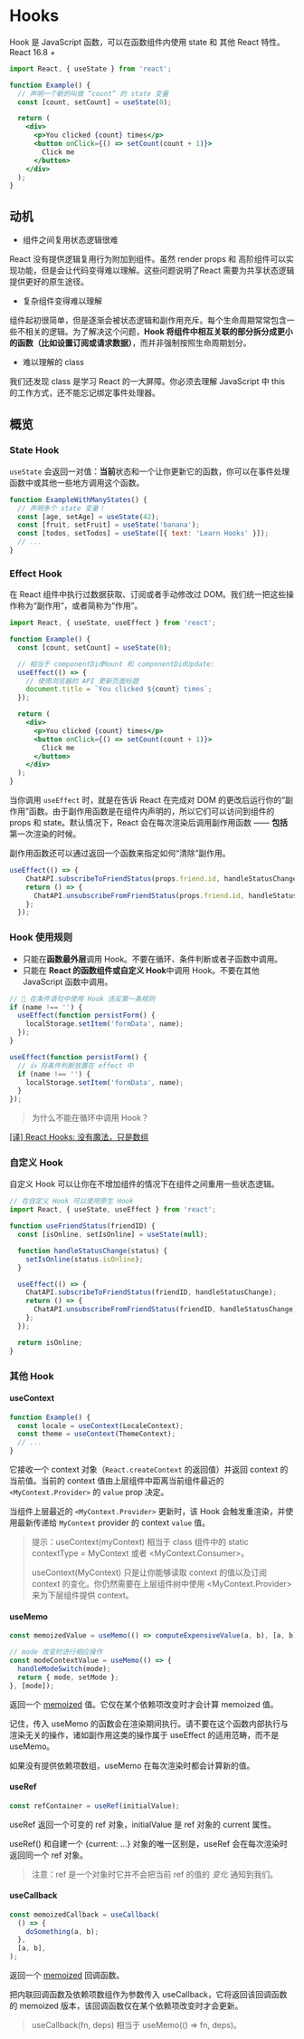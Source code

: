 # Hooks

Hook 是 JavaScript 函数，可以在函数组件内使用 state 和 其他 React 特性。React 16.8 +

```jsx
import React, { useState } from 'react';

function Example() {
  // 声明一个新的叫做 “count” 的 state 变量
  const [count, setCount] = useState(0);

  return (
    <div>
      <p>You clicked {count} times</p>
      <button onClick={() => setCount(count + 1)}>
        Click me
      </button>
    </div>
  );
}
```

## 动机

- 组件之间复用状态逻辑很难

React 没有提供逻辑复用行为附加到组件。虽然 render props 和 高阶组件可以实现功能，但是会让代码变得难以理解。这些问题说明了React 需要为共享状态逻辑提供更好的原生途径。

- 复杂组件变得难以理解

组件起初很简单，但是逐渐会被状态逻辑和副作用充斥。每个生命周期常常包含一些不相关的逻辑。为了解决这个问题，**Hook 将组件中相互关联的部分拆分成更小的函数（比如设置订阅或请求数据）**，而并非强制按照生命周期划分。

- 难以理解的 class

我们还发现 class 是学习 React 的一大屏障。你必须去理解 JavaScript 中 this 的工作方式，还不能忘记绑定事件处理器。

## 概览

### State Hook

`useState` 会返回一对值：**当前**状态和一个让你更新它的函数，你可以在事件处理函数中或其他一些地方调用这个函数。

```jsx
function ExampleWithManyStates() {
  // 声明多个 state 变量！
  const [age, setAge] = useState(42);
  const [fruit, setFruit] = useState('banana');
  const [todos, setTodos] = useState([{ text: 'Learn Hooks' }]);
  // ...
}
```

### Effect Hook

在 React 组件中执行过数据获取、订阅或者手动修改过 DOM。我们统一把这些操作称为“副作用”，或者简称为“作用”。

```jsx
import React, { useState, useEffect } from 'react';

function Example() {
  const [count, setCount] = useState(0);

  // 相当于 componentDidMount 和 componentDidUpdate:
  useEffect(() => {
    // 使用浏览器的 API 更新页面标题
    document.title = `You clicked ${count} times`;
  });

  return (
    <div>
      <p>You clicked {count} times</p>
      <button onClick={() => setCount(count + 1)}>
        Click me
      </button>
    </div>
  );
}
```

当你调用 `useEffect` 时，就是在告诉 React 在完成对 DOM 的更改后运行你的“副作用”函数。由于副作用函数是在组件内声明的，所以它们可以访问到组件的 props 和 state。默认情况下，React 会在每次渲染后调用副作用函数 —— **包括**第一次渲染的时候。

副作用函数还可以通过返回一个函数来指定如何“清除”副作用。

```jsx
useEffect(() => {
    ChatAPI.subscribeToFriendStatus(props.friend.id, handleStatusChange);
    return () => {
      ChatAPI.unsubscribeFromFriendStatus(props.friend.id, handleStatusChange);
    };
  });
```

### Hook 使用规则

- 只能在**函数最外层**调用 Hook。不要在循环、条件判断或者子函数中调用。
- 只能在 **React 的函数组件或自定义 Hook**中调用 Hook。不要在其他 JavaScript 函数中调用。

```jsx
// 🔴 在条件语句中使用 Hook 违反第一条规则
if (name !== '') {
  useEffect(function persistForm() {
    localStorage.setItem('formData', name);
  });
}
```

```jsx
useEffect(function persistForm() {
  // 👍 将条件判断放置在 effect 中
  if (name !== '') {
    localStorage.setItem('formData', name);
  }
});
```

> 为什么不能在循环中调用 Hook？

[[译] React Hooks: 没有魔法，只是数组](https://juejin.im/post/6844903850567008270)

### 自定义 Hook

自定义 Hook 可以让你在不增加组件的情况下在组件之间重用一些状态逻辑。

```jsx
// 在自定义 Hook 可以使用原生 Hook
import React, { useState, useEffect } from 'react';

function useFriendStatus(friendID) {
  const [isOnline, setIsOnline] = useState(null);

  function handleStatusChange(status) {
    setIsOnline(status.isOnline);
  }

  useEffect(() => {
    ChatAPI.subscribeToFriendStatus(friendID, handleStatusChange);
    return () => {
      ChatAPI.unsubscribeFromFriendStatus(friendID, handleStatusChange);
    };
  });

  return isOnline;
}
```

### 其他 Hook

#### useContext

```jsx
function Example() {
  const locale = useContext(LocaleContext);
  const theme = useContext(ThemeContext);
  // ...
}
```

它接收一个 context 对象（`React.createContext` 的返回值）并返回 context 的当前值。当前的 context 值由上层组件中距离当前组件最近的 `<MyContext.Provider>` 的 `value` prop 决定。

当组件上层最近的 `<MyContext.Provider>` 更新时，该 Hook 会触发重渲染，并使用最新传递给 `MyContext` provider 的 context `value` 值。

> 提示：useContext(myContext) 相当于 class 组件中的 static contextType = MyContext 或者 <MyContext.Consumer>。
>
> useContext(MyContext) 只是让你能够读取 context 的值以及订阅 context 的变化。你仍然需要在上层组件树中使用 <MyContext.Provider> 来为下层组件提供 context。

#### useMemo

```jsx
const memoizedValue = useMemo(() => computeExpensiveValue(a, b), [a, b]);
```

```jsx
// mode 改变时进行相应操作
const modeContextValue = useMemo(() => {
  handleModeSwitch(mode);
  return { mode, setMode };
}, [mode]);
```

返回一个 [memoized](https://en.wikipedia.org/wiki/Memoization) 值。它仅在某个依赖项改变时才会计算 memoized 值。

记住，传入 useMemo 的函数会在渲染期间执行。请不要在这个函数内部执行与渲染无关的操作，诸如副作用这类的操作属于 useEffect 的适用范畴，而不是 useMemo。

如果没有提供依赖项数组，useMemo 在每次渲染时都会计算新的值。

#### useRef

```jsx
const refContainer = useRef(initialValue);
```

useRef 返回一个可变的 ref 对象，initialValue 是 ref 对象的 current 属性。

useRef() 和自建一个 {current: ...} 对象的唯一区别是，useRef 会在每次渲染时返回同一个 ref 对象。

> 注意：ref 是一个对象时它并不会把当前 ref 的值的 *变化* 通知到我们。

#### useCallback

```jsx
const memoizedCallback = useCallback(
  () => {
    doSomething(a, b);
  },
  [a, b],
);
```

返回一个 [memoized](https://en.wikipedia.org/wiki/Memoization) 回调函数。

把内联回调函数及依赖项数组作为参数传入 useCallback，它将返回该回调函数的 memoized 版本，该回调函数仅在某个依赖项改变时才会更新。

> useCallback(fn, deps) 相当于 useMemo(() => fn, deps)。


